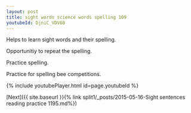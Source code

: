 ```yaml
---
layout: post
title: sight words science words spelling 109
youtubeId: DjniC_VDV60
---
```

 
 
Helps to learn sight words and their spelling.

Opportunitiy to repeat the spelling. 

Practice spelling. 
 
Practice for spelling bee competitions. 
 
{% include youtubePlayer.html id=page.youtubeId %}
 
 

[Next]({{ site.baseurl }}{% link  split1/_posts/2015-05-16-Sight sentences reading practice 1195.md%})
 
